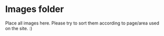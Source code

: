 # Images folder
Place all images here. Please try to sort them according to page/area used on the site. :)
